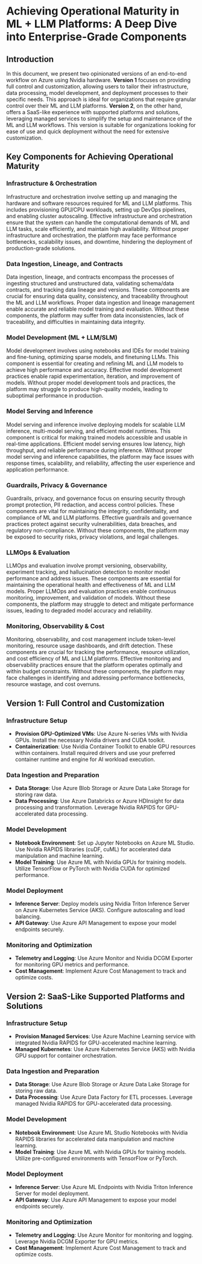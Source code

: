 # Achieving Operational Maturity in ML + LLM Platforms:   A Deep Dive into Enterprise-Grade Components

## Introduction

In this document, we present two opinionated versions of an end-to-end workflow on Azure using Nvidia hardware. **Version 1** focuses on providing full control and customization, allowing users to tailor their infrastructure, data processing, model development, and deployment processes to their specific needs. This approach is ideal for organizations that require granular control over their ML and LLM platforms. **Version 2**, on the other hand, offers a SaaS-like experience with supported platforms and solutions, leveraging managed services to simplify the setup and maintenance of the ML and LLM workflows. This version is suitable for organizations looking for ease of use and quick deployment without the need for extensive customization.

## Key Components for Achieving Operational Maturity

### Infrastructure & Orchestration
Infrastructure and orchestration involve setting up and managing the hardware and software resources required for ML and LLM platforms. This includes provisioning GPU/CPU workloads, setting up DevOps pipelines, and enabling cluster autoscaling. Effective infrastructure and orchestration ensure that the system can handle the computational demands of ML and LLM tasks, scale efficiently, and maintain high availability. Without proper infrastructure and orchestration, the platform may face performance bottlenecks, scalability issues, and downtime, hindering the deployment of production-grade solutions.

### Data Ingestion, Lineage, and Contracts
Data ingestion, lineage, and contracts encompass the processes of ingesting structured and unstructured data, validating schema/data contracts, and tracking data lineage and versions. These components are crucial for ensuring data quality, consistency, and traceability throughout the ML and LLM workflows. Proper data ingestion and lineage management enable accurate and reliable model training and evaluation. Without these components, the platform may suffer from data inconsistencies, lack of traceability, and difficulties in maintaining data integrity.

### Model Development (ML + LLM/SLM)
Model development involves using notebooks and IDEs for model training and fine-tuning, optimizing sparse models, and finetuning LLMs. This component is essential for creating and refining ML and LLM models to achieve high performance and accuracy. Effective model development practices enable rapid experimentation, iteration, and improvement of models. Without proper model development tools and practices, the platform may struggle to produce high-quality models, leading to suboptimal performance in production.

### Model Serving and Inference
Model serving and inference involve deploying models for scalable LLM inference, multi-model serving, and efficient model runtimes. This component is critical for making trained models accessible and usable in real-time applications. Efficient model serving ensures low latency, high throughput, and reliable performance during inference. Without proper model serving and inference capabilities, the platform may face issues with response times, scalability, and reliability, affecting the user experience and application performance.

### Guardrails, Privacy & Governance
Guardrails, privacy, and governance focus on ensuring security through prompt protection, PII redaction, and access control policies. These components are vital for maintaining the integrity, confidentiality, and compliance of ML and LLM platforms. Effective guardrails and governance practices protect against security vulnerabilities, data breaches, and regulatory non-compliance. Without these components, the platform may be exposed to security risks, privacy violations, and legal challenges.

### LLMOps & Evaluation
LLMOps and evaluation involve prompt versioning, observability, experiment tracking, and hallucination detection to monitor model performance and address issues. These components are essential for maintaining the operational health and effectiveness of ML and LLM models. Proper LLMOps and evaluation practices enable continuous monitoring, improvement, and validation of models. Without these components, the platform may struggle to detect and mitigate performance issues, leading to degraded model accuracy and reliability.

### Monitoring, Observability & Cost
Monitoring, observability, and cost management include token-level monitoring, resource usage dashboards, and drift detection. These components are crucial for tracking the performance, resource utilization, and cost efficiency of ML and LLM platforms. Effective monitoring and observability practices ensure that the platform operates optimally and within budget constraints. Without these components, the platform may face challenges in identifying and addressing performance bottlenecks, resource wastage, and cost overruns.

## Version 1: Full Control and Customization

### Infrastructure Setup
- **Provision GPU-Optimized VMs**: Use Azure N-series VMs with Nvidia GPUs. Install the necessary Nvidia drivers and CUDA toolkit.
- **Containerization**: Use Nvidia Container Toolkit to enable GPU resources within containers. Install required drivers and use your preferred container runtime and engine for AI workload execution.

### Data Ingestion and Preparation
- **Data Storage**: Use Azure Blob Storage or Azure Data Lake Storage for storing raw data.
- **Data Processing**: Use Azure Databricks or Azure HDInsight for data processing and transformation. Leverage Nvidia RAPIDS for GPU-accelerated data processing.

### Model Development
- **Notebook Environment**: Set up Jupyter Notebooks on Azure ML Studio. Use Nvidia RAPIDS libraries (cuDF, cuML) for accelerated data manipulation and machine learning.
- **Model Training**: Use Azure ML with Nvidia GPUs for training models. Utilize TensorFlow or PyTorch with Nvidia CUDA for optimized performance.

### Model Deployment
- **Inference Server**: Deploy models using Nvidia Triton Inference Server on Azure Kubernetes Service (AKS). Configure autoscaling and load balancing.
- **API Gateway**: Use Azure API Management to expose your model endpoints securely.

### Monitoring and Optimization
- **Telemetry and Logging**: Use Azure Monitor and Nvidia DCGM Exporter for monitoring GPU metrics and performance.
- **Cost Management**: Implement Azure Cost Management to track and optimize costs.

## Version 2: SaaS-Like Supported Platforms and Solutions

### Infrastructure Setup
- **Provision Managed Services**: Use Azure Machine Learning service with integrated Nvidia RAPIDS for GPU-accelerated machine learning.
- **Managed Kubernetes**: Use Azure Kubernetes Service (AKS) with Nvidia GPU support for container orchestration.

### Data Ingestion and Preparation
- **Data Storage**: Use Azure Blob Storage or Azure Data Lake Storage for storing raw data.
- **Data Processing**: Use Azure Data Factory for ETL processes. Leverage managed Nvidia RAPIDS for GPU-accelerated data processing.

### Model Development
- **Notebook Environment**: Use Azure ML Studio Notebooks with Nvidia RAPIDS libraries for accelerated data manipulation and machine learning.
- **Model Training**: Use Azure ML with Nvidia GPUs for training models. Utilize pre-configured environments with TensorFlow or PyTorch.

### Model Deployment
- **Inference Server**: Use Azure ML Endpoints with Nvidia Triton Inference Server for model deployment.
- **API Gateway**: Use Azure API Management to expose your model endpoints securely.

### Monitoring and Optimization
- **Telemetry and Logging**: Use Azure Monitor for monitoring and logging. Leverage Nvidia DCGM Exporter for GPU metrics.
- **Cost Management**: Implement Azure Cost Management to track and optimize costs.
